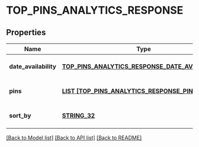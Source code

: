 # TOP_PINS_ANALYTICS_RESPONSE

## Properties
Name | Type | Description | Notes
------------ | ------------- | ------------- | -------------
**date_availability** | [**TOP_PINS_ANALYTICS_RESPONSE_DATE_AVAILABILITY**](TopPinsAnalyticsResponse_date_availability.md) |  | [optional] [default to null]
**pins** | [**LIST [TOP_PINS_ANALYTICS_RESPONSE_PINS_INNER]**](TopPinsAnalyticsResponse_pins_inner.md) |  | [optional] [default to null]
**sort_by** | [**STRING_32**](STRING_32.md) |  | [optional] [default to null]

[[Back to Model list]](../README.md#documentation-for-models) [[Back to API list]](../README.md#documentation-for-api-endpoints) [[Back to README]](../README.md)


